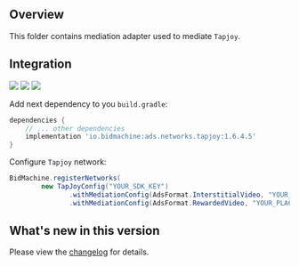 ## Overview

This folder contains mediation adapter used to mediate `Tapjoy`.

## Integration

[<img src="https://img.shields.io/badge/Min%20SDK%20version-1.6.4-brightgreen">](https://github.com/bidmachine/BidMachine-Android-SDK)
[<img src="https://img.shields.io/badge/Network%20Adapter%20version-1.6.4.5-brightgreen">](https://artifactory.bidmachine.io/bidmachine/io/bidmachine/ads.networks.my_target/1.6.4.5/)
[<img src="https://img.shields.io/badge/Network%20version-12.7.1-blue">](https://dev.tapjoy.com/sdk-integration/android/)

Add next dependency to you `build.gradle`:

```groovy
dependencies {
    // ... other dependencies
    implementation 'io.bidmachine:ads.networks.tapjoy:1.6.4.5'
}
```

Configure `Tapjoy` network:

```java
BidMachine.registerNetworks(
        new TapJoyConfig("YOUR_SDK_KEY")
               .withMediationConfig(AdsFormat.InterstitialVideo, "YOUR_PLACEMENT_NAME")
               .withMediationConfig(AdsFormat.RewardedVideo, "YOUR_PLACEMENT_NAME"));
```

## What's new in this version

Please view the [changelog](CHANGELOG.md) for details.
